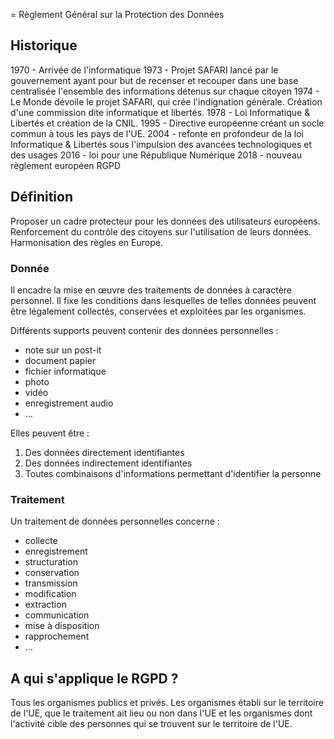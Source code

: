 = Règlement Général sur la Protection des Données

## Historique
1970 - Arrivée de l'informatique 
1973 - Projet SAFARI lancé par le gouvernement ayant pour but de recenser et recouper dans une base centralisée l'ensemble des informations détenus sur chaque citoyen
1974 - Le Monde dévoile le projet SAFARI, qui crée l'indignation générale. Création d'une commission dite informatique et libertés.
1978 - Loi Informatique & Libertés et création de la CNIL.
1995 - Directive européenne créant un socle commun à tous les pays de l'UE.
2004 - refonte en profondeur de la loi Informatique & Libertés sous l'impulsion des avancées technologiques et des usages
2016 - loi pour une République Numérique
2018 - nouveau règlement européen RGPD

## Définition
Proposer un cadre protecteur pour les données des utilisateurs européens. 
Renforcement du contrôle des citoyens sur l'utilisation de leurs données. 
Harmonisation des règles en Europe.

### Donnée
Il encadre la mise en œuvre des traitements de données à caractère personnel. Il fixe les conditions dans lesquelles de telles données peuvent être légalement collectés, conservées et exploitées par les organismes.

Différents supports peuvent contenir des données personnelles : 
- note sur un post-it
- document papier
- fichier informatique
- photo
- vidéo
- enregistrement audio
- ...

Elles peuvent être : 
1. Des données directement identifiantes
2. Des données indirectement identifiantes
3. Toutes combinaisons d'informations permettant d'identifier la personne

### Traitement
Un traitement de données personnelles concerne : 
- collecte
- enregistrement
- structuration
- conservation
- transmission
- modification
- extraction
- communication
- mise à disposition
- rapprochement
- ...


## A qui s'applique le RGPD ? 
Tous les organismes publics et privés.
Les organismes établi sur le territoire de l'UE, que le traitement ait lieu ou non dans l'UE et les organismes dont l'activité cible des personnes qui se trouvent sur le territoire de l'UE. 
